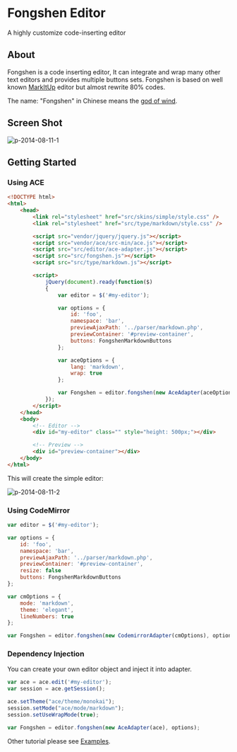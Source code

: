# Fongshen Editor

A highly customize code-inserting editor

## About

Fongshen is a code inserting editor, It can integrate and wrap many other text editors and provides multiple buttons sets.
Fongshen is based on well known [MarkItUp](http://markitup.jaysalvat.com/home/) editor but almost rewrite 80% codes.

The name: "Fongshen" in Chinese means the [god of wind](http://en.wikipedia.org/wiki/Fei_Lian).

## Screen Shot

![p-2014-08-11-1](https://cloud.githubusercontent.com/assets/1639206/3878091/18c71ace-216c-11e4-8b4c-fc67277aa5ff.jpg)

## Getting Started

### Using ACE

``` html
<!DOCTYPE html>
<html>
    <head>
        <link rel="stylesheet" href="src/skins/simple/style.css" />
        <link rel="stylesheet" href="src/type/markdown/style.css" />

        <script src="vendor/jquery/jquery.js"></script>
        <script src="vendor/ace/src-min/ace.js"></script>
        <script src="src/editor/ace-adapter.js"></script>
        <script src="src/fongshen.js"></script>
        <script src="src/type/markdown.js"></script>

        <script>
            jQuery(document).ready(function($)
            {
                var editor = $('#my-editor');

                var options = {
                    id: 'foo',
                    namespace: 'bar',
                    previewAjaxPath: '../parser/markdown.php',
                    previewContainer: '#preview-container',
                    buttons: FongshenMarkdownButtons
                };

                var aceOptions = {
                    lang: 'markdown',
                    wrap: true
                };

                var Fongshen = editor.fongshen(new AceAdapter(aceOptions), options);
            });
        </script>
    </head>
    <body>
        <!-- Editor -->
        <div id="my-editor" class="" style="height: 500px;"></div>

        <!-- Preview -->
        <div id="preview-container"></div>
    </body>
</html>
```

This will create the simple editor:

![p-2014-08-11-2](https://cloud.githubusercontent.com/assets/1639206/3878401/f7a120a8-216e-11e4-8569-33080282551a.jpg)

### Using CodeMirror

``` javascript
var editor = $('#my-editor');

var options = {
    id: 'foo',
    namespace: 'bar',
    previewAjaxPath: '../parser/markdown.php',
    previewContainer: '#preview-container',
    resize: false
    buttons: FongshenMarkdownButtons
};

var cmOptions = {
    mode: 'markdown',
    theme: 'elegant',
    lineNumbers: true
};

var Fongshen = editor.fongshen(new CodemirrorAdapter(cmOptions), options);
```

### Dependency Injection

You can create your own editor object and inject it into adapter.

``` javascript
var ace = ace.edit('#my-editor');
var session = ace.getSession();

ace.setTheme("ace/theme/monokai");
session.setMode("ace/mode/markdown");
session.setUseWrapMode(true);

var Fongshen = editor.fongshen(new AceAdapter(ace), options);
```

Other tutorial please see [Examples](examples).
